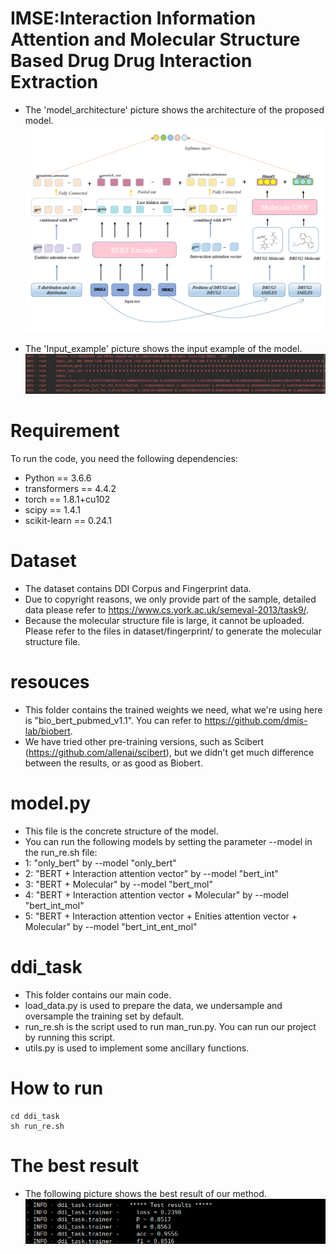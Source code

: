 # IMSE:Interaction Information Attention and Molecular Structure Based Drug Drug Interaction Extraction
* The 'model_architecture' picture shows the architecture of the proposed model. 
 ![image](model_overview.png)

* The 'Input_example' picture shows the input example of the model. 
 ![image](input_example.png)


# Requirement
To run the code, you need the following dependencies:
* Python == 3.6.6
* transformers == 4.4.2
* torch == 1.8.1+cu102
* scipy == 1.4.1
* scikit-learn == 0.24.1


# Dataset
* The dataset contains DDI Corpus and Fingerprint data. 
* Due to copyright reasons, we only provide part of the sample, detailed data please refer to https://www.cs.york.ac.uk/semeval-2013/task9/.
* Because the molecular structure file is large, it cannot be uploaded. Please refer to the files in dataset/fingerprint/ to generate the molecular structure file.
# resouces
* This folder contains the trained weights we need, what we're using here is "bio_bert_pubmed_v1.1". You can refer to https://github.com/dmis-lab/biobert.
* We have tried other pre-training versions, such as Scibert (https://github.com/allenai/scibert), but we didn't get much difference between the results, or as good as Biobert.
# model.py
* This file is the concrete structure of the model.
* You can run the following models by setting the parameter --model in the run_re.sh file:
* 1: "only_bert"  by --model "only_bert"
* 2: "BERT + Interaction attention vector"  by --model  "bert_int"
* 3: "BERT + Molecular"  by --model  "bert_mol"
* 4: "BERT + Interaction attention vector + Molecular"  by --model   "bert_int_mol"
* 5: "BERT + Interaction attention vector + Enities attention vector + Molecular"   by --model   "bert_int_ent_mol"
# ddi_task
* This folder contains our main code. 
* load_data.py is used to prepare the data, we undersample and oversample the training set by default.
* run_re.sh is the script used to run man_run.py. You can run our project by running this script.
* utils.py is used to implement some ancillary functions. 

# How to run
```
cd ddi_task
sh run_re.sh
```
# The best result
* The following picture shows the best result of our method. 
 ![image](The_best_result.png)
